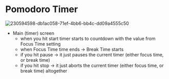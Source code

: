 # Pomodoro Timer

![230594598-db1ac058-71ef-4bb6-bb4c-dd09a4555c50](https://user-images.githubusercontent.com/74911760/236303617-9daa0331-1606-4a92-a5b3-4d7de8915cca.png)

- Main (timer) screen
    - when you hit start timer starts to countdown with the value from Focus Time setting
    - when Focus Time time ends → Break Time starts
    - if you hit pause → it just pauses the current timer (either focus time, or break time)
    - if you hit stop → it just aborts the current timer (either focus time, or break time) altogether
